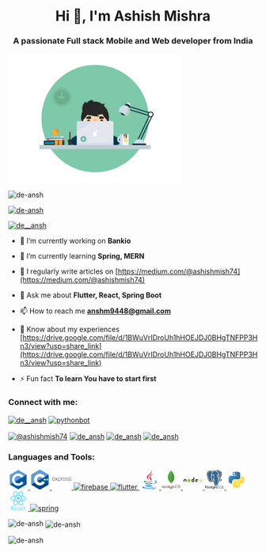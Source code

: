 


<h1 align="center">Hi 👋, I'm Ashish Mishra</h1>
<h3 align="center">A passionate Full stack Mobile and Web developer from India</h3>

<img src="https://github.com/nirala69/nirala69/blob/master/70804f7e25b11f29db904f2fa7b4cd9d.gif" width="350" align='center'>

<p align="left"> <img src="https://komarev.com/ghpvc/?username=de-ansh&label=Profile%20views&color=0e75b6&style=flat" alt="de-ansh" /> </p>

<p align="left"> <a href="https://github.com/ryo-ma/github-profile-trophy"><img src="https://github-profile-trophy.vercel.app/?username=de-ansh" alt="de-ansh" /></a> </p>

<p align="left"> <a href="https://twitter.com/de__ansh" target="blank"><img src="https://img.shields.io/twitter/follow/de__ansh?logo=twitter&style=for-the-badge" alt="de__ansh" /></a> </p>

- 🔭 I’m currently working on **Bankio**

- 🌱 I’m currently learning **Spring, MERN**

- 📝 I regularly write articles on [https://medium.com/@ashishmish74](https://medium.com/@ashishmish74)

- 💬 Ask me about **Flutter, React, Spring Boot**

- 📫 How to reach me **anshm9448@gmail.com**

- 📄 Know about my experiences [https://drive.google.com/file/d/1BWuVrIDroUh1hHOEJDJ0BHgTNFPP3Hn3/view?usp=share_link](https://drive.google.com/file/d/1BWuVrIDroUh1hHOEJDJ0BHgTNFPP3Hn3/view?usp=share_link)

- ⚡ Fun fact **To learn You have to start first**

<h3 align="left">Connect with me:</h3>
<p align="left">
<a href="https://twitter.com/de__ansh" target="blank"><img align="center" src="https://raw.githubusercontent.com/rahuldkjain/github-profile-readme-generator/master/src/images/icons/Social/twitter.svg" alt="de__ansh" height="30" width="40" /></a>
<a href="https://linkedin.com/in/pythonbot" target="blank"><img align="center" src="https://raw.githubusercontent.com/rahuldkjain/github-profile-readme-generator/master/src/images/icons/Social/linked-in-alt.svg" alt="pythonbot" height="30" width="40" /></a>

<a href="https://medium.com/@ashishmish74" target="blank"><img align="center" src="https://raw.githubusercontent.com/rahuldkjain/github-profile-readme-generator/master/src/images/icons/Social/medium.svg" alt="@ashishmish74" height="30" width="40" /></a>
<a href="https://www.codechef.com/users/de_ansh" target="blank"><img align="center" src="https://cdn.jsdelivr.net/npm/simple-icons@3.1.0/icons/codechef.svg" alt="de_ansh" height="30" width="40" /></a>
<a href="https://codeforces.com/profile/de_ansh" target="blank"><img align="center" src="https://raw.githubusercontent.com/rahuldkjain/github-profile-readme-generator/master/src/images/icons/Social/codeforces.svg" alt="de_ansh" height="30" width="40" /></a>
<a href="https://www.leetcode.com/de_ansh" target="blank"><img align="center" src="https://raw.githubusercontent.com/rahuldkjain/github-profile-readme-generator/master/src/images/icons/Social/leet-code.svg" alt="de_ansh" height="30" width="40" /></a>
</p>

<h3 align="left">Languages and Tools:</h3>
<p align="left"> <a href="https://www.cprogramming.com/" target="_blank" rel="noreferrer"> <img src="https://raw.githubusercontent.com/devicons/devicon/master/icons/c/c-original.svg" alt="c" width="40" height="40"/> </a> <a href="https://www.w3schools.com/cpp/" target="_blank" rel="noreferrer"> <img src="https://raw.githubusercontent.com/devicons/devicon/master/icons/cplusplus/cplusplus-original.svg" alt="cplusplus" width="40" height="40"/> </a> <a href="https://expressjs.com" target="_blank" rel="noreferrer"> <img src="https://raw.githubusercontent.com/devicons/devicon/master/icons/express/express-original-wordmark.svg" alt="express" width="40" height="40"/> </a> <a href="https://firebase.google.com/" target="_blank" rel="noreferrer"> <img src="https://www.vectorlogo.zone/logos/firebase/firebase-icon.svg" alt="firebase" width="40" height="40"/> </a> <a href="https://flutter.dev" target="_blank" rel="noreferrer"> <img src="https://www.vectorlogo.zone/logos/flutterio/flutterio-icon.svg" alt="flutter" width="40" height="40"/> </a> <a href="https://www.java.com" target="_blank" rel="noreferrer"> <img src="https://raw.githubusercontent.com/devicons/devicon/master/icons/java/java-original.svg" alt="java" width="40" height="40"/> </a> <a href="https://www.mongodb.com/" target="_blank" rel="noreferrer"> <img src="https://raw.githubusercontent.com/devicons/devicon/master/icons/mongodb/mongodb-original-wordmark.svg" alt="mongodb" width="40" height="40"/> </a> <a href="https://nodejs.org" target="_blank" rel="noreferrer"> <img src="https://raw.githubusercontent.com/devicons/devicon/master/icons/nodejs/nodejs-original-wordmark.svg" alt="nodejs" width="40" height="40"/> </a> <a href="https://www.postgresql.org" target="_blank" rel="noreferrer"> <img src="https://raw.githubusercontent.com/devicons/devicon/master/icons/postgresql/postgresql-original-wordmark.svg" alt="postgresql" width="40" height="40"/> </a> <a href="https://www.python.org" target="_blank" rel="noreferrer"> <img src="https://raw.githubusercontent.com/devicons/devicon/master/icons/python/python-original.svg" alt="python" width="40" height="40"/> </a> <a href="https://reactjs.org/" target="_blank" rel="noreferrer"> <img src="https://raw.githubusercontent.com/devicons/devicon/master/icons/react/react-original-wordmark.svg" alt="react" width="40" height="40"/> </a> <a href="https://spring.io/" target="_blank" rel="noreferrer"> <img src="https://www.vectorlogo.zone/logos/springio/springio-icon.svg" alt="spring" width="40" height="40"/> </a> </p>

<p><img align="left" src="https://github-readme-stats.vercel.app/api/top-langs?username=de-ansh&show_icons=true&locale=en&layout=compact" alt="de-ansh" /></p>

<p>&nbsp;<img align="center" src="https://github-readme-stats.vercel.app/api?username=de-ansh&show_icons=true&locale=en" alt="de-ansh" /></p>

<p><img align="center" src="https://github-readme-streak-stats.herokuapp.com/?user=de-ansh&" alt="de-ansh" /></p>

